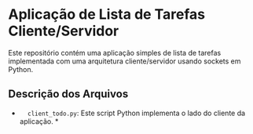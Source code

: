 #   Aplicação de Lista de Tarefas Cliente/Servidor

Este repositório contém uma aplicação simples de lista de tarefas implementada com uma arquitetura cliente/servidor usando sockets em Python.

##   Descrição dos Arquivos

*     `client_todo.py`: Este script Python implementa o lado do cliente da aplicação.
    *
